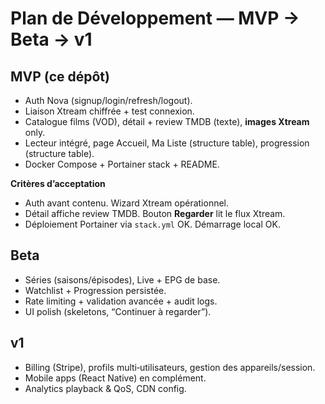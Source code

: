 # Plan de Développement — MVP → Beta → v1

## MVP (ce dépôt)
- Auth Nova (signup/login/refresh/logout).
- Liaison Xtream chiffrée + test connexion.
- Catalogue films (VOD), détail + review TMDB (texte), **images Xtream** only.
- Lecteur intégré, page Accueil, Ma Liste (structure table), progression (structure table).
- Docker Compose + Portainer stack + README.

**Critères d’acceptation**
- Auth avant contenu. Wizard Xtream opérationnel.
- Détail affiche review TMDB. Bouton **Regarder** lit le flux Xtream.
- Déploiement Portainer via `stack.yml` OK. Démarrage local OK.

## Beta
- Séries (saisons/épisodes), Live + EPG de base.
- Watchlist + Progression persistée.
- Rate limiting + validation avancée + audit logs.
- UI polish (skeletons, “Continuer à regarder”).

## v1
- Billing (Stripe), profils multi‑utilisateurs, gestion des appareils/session. 
- Mobile apps (React Native) en complément.
- Analytics playback & QoS, CDN config.
